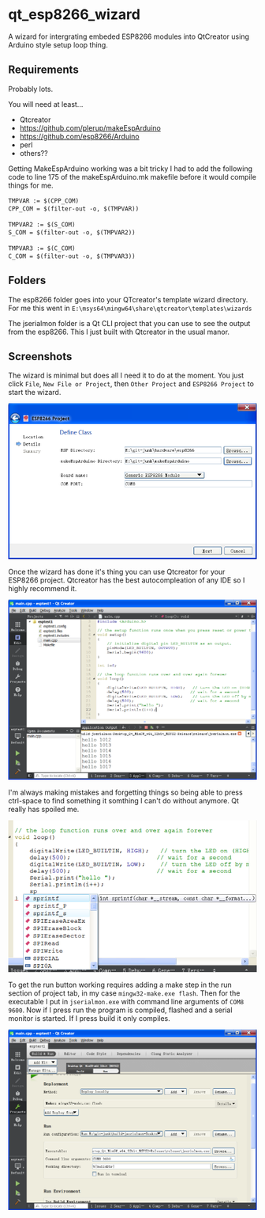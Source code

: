 # qt_esp8266_wizard
A wizard for intergrating embeded ESP8266 modules into QtCreator using Arduino style setup loop thing.


## Requirements

Probably lots.

You will need at least...

* Qtcreator
* https://github.com/plerup/makeEspArduino
* https://github.com/esp8266/Arduino
* perl
* others??

Getting MakeEspArduino working was a bit tricky I had to add the following code to line 175 of the makeEspArduino.mk makefile before it would compile things for me. 

```
TMPVAR := $(CPP_COM)
CPP_COM = $(filter-out -o, $(TMPVAR))

TMPVAR2 := $(S_COM)
S_COM = $(filter-out -o, $(TMPVAR2))

TMPVAR3 := $(C_COM)
C_COM = $(filter-out -o, $(TMPVAR3))
```


## Folders

The esp8266 folder goes into your QTcreator's template wizard directory. For me this went in `E:\msys64\mingw64\share\qtcreator\templates\wizards`

The jserialmon folder is a Qt CLI project that you can use to see the output from the esp8266. This I just built with Qtcreator in the usual manor.

## Screenshots

The wizard is minimal but does all I need it to do at the moment. You just click `File`, `New File or Project`, then `Other Project` and `ESP8266 Project` to start the wizard.

![](8266wizard.png)

Once the wizard has done it's thing you can use Qtcreator for your ESP8266 project. Qtcreator has the best autocompleation of any IDE so I highly recommend it.

![](esp8266-console.png)

I'm always making mistakes and forgetting things so being able to press ctrl-space to find something it somthing I can't do without anymore. Qt really has spoiled me.

![](autocompleate.png)

To get the run button working requires adding a make step in the run section of project tab, in my case `mingw32-make.exe flash`. Then for the executable I put in `jserialmon.exe` with command line arguments of `COM8 9600`. Now if I press run the program is compiled, flashed and a serial monitor is started. If I press build it only compiles.

![](eps8266-flash-and-sermon-setup.png)
